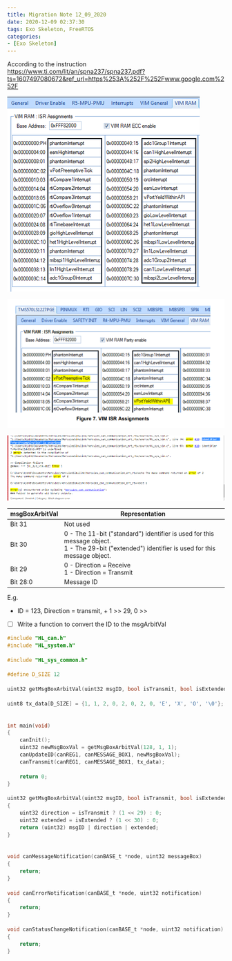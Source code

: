```yaml
---
title: Migration Note 12_09_2020
date: 2020-12-09 02:37:30
tags: Exo Skeleton, FreeRTOS
categories:
- [Exo Skeleton]
---
```


According to the instruction https://www.ti.com/lit/an/spna237/spna237.pdf?ts=1607497080672&ref_url=https%253A%252F%252Fwww.google.com%252F



![image-20201209010536090](https://raw.githubusercontent.com/bifeitang/blog-img-hosting-yang/master/article_imgs/image-20201209010536090.png)



![image-20201209010625937](https://raw.githubusercontent.com/bifeitang/blog-img-hosting-yang/master/article_imgs/image-20201209010625937.png)

![image-20201209011013043](https://raw.githubusercontent.com/bifeitang/blog-img-hosting-yang/master/article_imgs/image-20201209011013043.png)





| msgBoxArbitVal | Representation                                               |
| -------------- | ------------------------------------------------------------ |
| Bit 31         | Not used                                                     |
| Bit 30         | 0 - The 11-bit ("standard") identifier is used for this message object.<br/>1 - The 29-bit ("extended") identifier is used for this message object. |
| Bit 29         | 0 - Direction = Receive<br />1 - Direction = Transmit        |
| Bit 28:0       | Message ID                                                   |

E.g.

- ID = 123, Direction = transmit, + 1 >> 29, 0 >> 



- [ ] Write a function to convert the ID to the msgArbitVal





```C
#include "HL_can.h"
#include "HL_system.h"

#include "HL_sys_common.h"

#define D_SIZE 12

uint32 getMsgBoxArbitVal(uint32 msgID, bool isTransmit, bool isExtended);

uint8 tx_data[D_SIZE] = {1, 1, 2, 0, 2, 0, 2, 0, 'E', 'X', 'O', '\0'};


int main(void)
{
    canInit();
    uint32 newMsgBoxVal = getMsgBoxArbitVal(128, 1, 1);
    canUpdateID(canREG1, canMESSAGE_BOX1, newMsgBoxVal);
    canTransmit(canREG1, canMESSAGE_BOX1, tx_data);

    return 0;
}

uint32 getMsgBoxArbitVal(uint32 msgID, bool isTransmit, bool isExtended)
{
    uint32 direction = isTransmit ? (1 << 29) : 0;
    uint32 extended = isExtended ? (1 << 30) : 0;
    return (uint32) msgID | direction | extended;
}


void canMessageNotification(canBASE_t *node, uint32 messageBox)
{
    return;
}

void canErrorNotification(canBASE_t *node, uint32 notification)
{
    return;
}

void canStatusChangeNotification(canBASE_t *node, uint32 notification)
{
    return;
}

```





